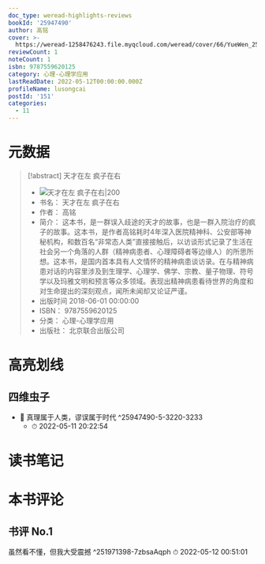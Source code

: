```yaml
---
doc_type: weread-highlights-reviews
bookId: '25947490'
author: 高铭
cover: >-
  https://weread-1258476243.file.myqcloud.com/weread/cover/66/YueWen_25947490/t7_YueWen_25947490.jpg
reviewCount: 1
noteCount: 1
isbn: 9787559620125
category: 心理-心理学应用
lastReadDate: 2022-05-12T00:00:00.000Z
profileName: lusongcai
postId: '151'
categories:
  - 11
---
```

# 元数据
> [!abstract] 天才在左 疯子在右
> - ![ 天才在左 疯子在右|200](https://weread-1258476243.file.myqcloud.com/weread/cover/66/YueWen_25947490/t7_YueWen_25947490.jpg)
> - 书名： 天才在左 疯子在右
> - 作者： 高铭
> - 简介： 这本书，是一群误入歧途的天才的故事，也是一群入院治疗的疯子的故事。这本书，是作者高铭耗时4年深入医院精神科、公安部等神秘机构，和数百名“非常态人类”直接接触后，以访谈形式记录了生活在社会另一个角落的人群（精神病患者、心理障碍者等边缘人）的所思所想。这本书，是国内首本具有人文情怀的精神病患谈访录。在与精神病患对话的内容里涉及到生理学、心理学、佛学、宗教、量子物理、符号学以及玛雅文明和预言等众多领域。表现出精神病患看待世界的角度和对生命提出的深刻观点，闻所未闻却又论证严谨。
> - 出版时间 2018-06-01 00:00:00
> - ISBN： 9787559620125
> - 分类： 心理-心理学应用
> - 出版社： 北京联合出版公司

# 高亮划线

## 四维虫子


- 📌 真理属于人类，谬误属于时代 ^25947490-5-3220-3233
    - ⏱ 2022-05-11 20:22:54 
# 读书笔记

# 本书评论

## 书评 No.1 
虽然看不懂，但我大受震撼  ^251971398-7zbsaAqph
⏱ 2022-05-12 00:51:01
